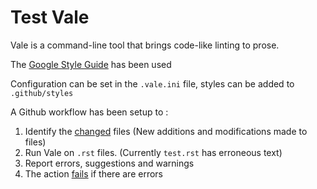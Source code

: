 # Test Vale

Vale is a command-line tool that brings code-like linting to prose.

The [Google Style Guide](https://github.com/mautic/mautic-documentation/tree/main/.github/styles/Google) has been used

Configuration can be set in the `.vale.ini` file, styles can be added to `.github/styles`

A Github workflow has been setup to :

1. Identify the [changed](https://github.com/tj-actions/changed-files) files (New additions and modifications made to files)
2. Run Vale on `.rst` files. (Currently `test.rst` has erroneous text)
3. Report errors, suggestions and warnings
4. The action [fails](https://github.com/Namyalg/vale-boilerplate/runs/6222910640?check_suite_focus=true) if there are errors
